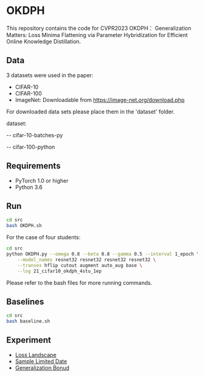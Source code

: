 # OKDPH

This repository contains the code for CVPR2023 OKDPH： Generalization Matters: Loss Minima Flattening via Parameter Hybridization for Efficient Online Knowledge Distillation.



## Data

3 datasets were used in the paper:

* CIFAR-10
* CIFAR-100
* ImageNet: Downloadable from https://image-net.org/download.php

For downloaded data sets please place them in the 'dataset' folder.

dataset:

-- cifar-10-batches-py

-- cifar-100-python

## Requirements

* PyTorch 1.0 or higher
* Python 3.6



## Run
```bash
cd src
bash OKDPH.sh
```

For the case of four students: 

```bash
cd src
python OKDPH.py --omega 0.8 --beta 0.8 --gamma 0.5 --interval 1_epoch \
    --model_names resnet32 resnet32 resnet32 resnet32 \
    --transes hflip cutout augment auto_aug base \
    --log 21_cifar10_okdph_4stu_1ep
```

Please refer to the bash files for more running commands.


## Baselines
```bash
cd src
bash baseline.sh
```


## Experiment

* [Loss Landscape](experiment/landscape/resnet32/draw.ipynb)
* [Sample Limited Date](experiment/sample)
* [Generalization Bonud](experiment/generalization_bound/)